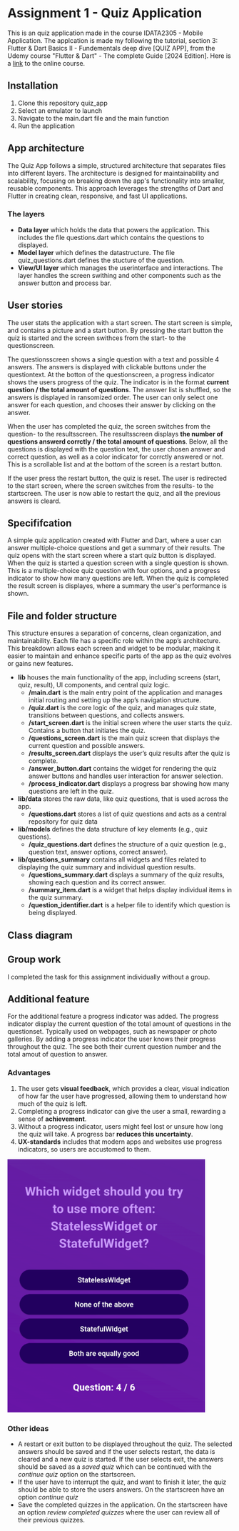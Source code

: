 # Assignment 1 - Quiz Application

This is an quiz application made in the course IDATA2305 - Mobile Application. The applcation is made my following the tutorial, section 3: Flutter & Dart Basics II - Fundementals deep dive [QUIZ APP], from the Udemy course "Flutter & Dart" - The complete Guide [2024 Edition]. Here is a [link](https://www.udemy.com/course/learn-flutter-dart-to-build-ios-android-apps/?couponCode=SKILLS4SALEA) to the online course.

## Installation
1. Clone this repository quiz_app
2. Select an emulator to launch
3. Navigate to the main.dart file and the main function
4. Run the application

## App architecture
The Quiz App follows a simple, structured architecture that separates files into different layers. The architecture is designed for maintainability and scalability, focusing on breaking down the app's functionality into smaller, reusable components. This approach leverages the strengths of Dart and Flutter in creating clean, responsive, and fast UI applications.

### The layers
* **Data layer** which holds the data that powers the application. This includes the file questions.dart which contains the questions to displayed.
* **Model layer** which defines the datastructure. The file quiz_questions.dart defines the stucture of the question. 
* **View/UI layer** which manages the userinterface and interactions. The layer handles the screen swithing and other components such as the answer button and process bar.

## User stories
The user stats the application with a start screen. The start screen is simple, and contains a picture and a start button. By pressing the start button the quiz is started and the screen swithces from the start- to the questionscreen.

The questionsscreen shows a single question with a text and possible 4 answers. The answers is displayed with clickable buttons under the questiontext. At the botton of the questionscreen, a progress indicator shows the users progress of the quiz. The indicator is in the format **current question / the total amount of questions**. The answer list is shuffled, so the answers is displayed in ransomized order. The user can only select one answer for each question, and chooses their answer by clicking on the answer. 

When the user has completed the quiz, the screen switches from the question- to the resultsscreen. The resultsscreen displays **the number of questions answerd corrctly / the total amount of questions**. Below, all the questions is displayed with the question text, the user chosen answer and correct question, as well as a color indicator for corrctly answered or not. This is a scrollable list and at the bottom of the screen is a restart button.

If the user press the restart button, the quiz is reset. The user is redirected to the start screen, where the screen switches from the results- to the startscreen. The user is now able to restart the quiz, and all the previous answers is cleard. 

## Specififcation
A simple quiz application created with Flutter and Dart, where a user can answer multiple-choice questions and get a summary of their results. The quiz opens with the start screen where a start quiz button is displayed. When the quiz is started a question screen with a single question is shown. This is a multiple-choice quiz question with four options, and a progress indicator to show how many questions are left. When the quiz is completed the result screen is displayes, where a summary the user's performance is shown.

## File and folder structure
This structure ensures a separation of concerns, clean organization, and maintainability. Each file has a specific role within the app’s architecture. This breakdown allows each screen and widget to be modular, making it easier to maintain and enhance specific parts of the app as the quiz evolves or gains new features.

* **lib** houses the main functionality of the app, including screens (start, quiz, result), UI components, and central quiz logic.
    * **/main.dart** is the main entry point of the application and manages initial routing and setting up the app’s navigation structure.
    * **/quiz.dart** is the core logic of the quiz, and manages quiz state, transitions between questions, and collects answers.
    * **/start_screen.dart** is the initial screen where the user starts the quiz.
Contains a button that initiates the quiz.
    * **/questions_screen.dart** is the main quiz screen that displays the current question and possible answers.
    * **/results_screen.dart** displays the user’s quiz results after the quiz is complete.
    * **/answer_button.dart** contains the widget for rendering the quiz answer buttons and handles user interaction for answer selection.
    * **/process_indicator.dart** displays a progress bar showing how many questions are left in the quiz.
* **lib/data** stores the raw data, like quiz questions, that is used across the app.
    * **/questions.dart** stores a list of quiz questions and acts as a central repository for quiz data
* **lib/models** defines the data structure of key elements (e.g., quiz questions).
    * **/quiz_questions.dart** defines the structure of a quiz question (e.g., question text, answer options, correct answer).
* **lib/questions_summary** contains all widgets and files related to displaying the quiz summary and individual question results.
    * **/questions_summary.dart** displays a summary of the quiz results, showing each question and its correct answer.
    * **/summary_item.dart** is a widget that helps display individual items in the quiz summary.
    * **/question_identifier.dart** is a helper file to identify which question is being displayed.

## Class diagram

## Group work
I completed the task for this assignment individually without a group.

## Additional feature
For the additional feature a progress indicator was added. The progress indicator display the current question of the total amount of questions in the questionset. Typically used on webpages, such as newspaper or photo galleries. By adding a progress indicator the user knows their progress throughout the quiz. The see both their current question number and the total amout of question to answer. 

### Advantages
1. The user gets **visual feedback**, which provides a clear, visual indication of how far the user have progressed, allowing them to understand how much of the quiz is left. 
2. Completing a progress indicator can give the user a small, rewarding a sense of **achievement**.
3. Without a progress indicator, users might feel lost or unsure how long the quiz will take. A progress bar **reduces this uncertainty**.
4. **UX-standards** includes that modern apps and websites use progress indicators, so users are accustomed to them. 

![Progress indicator](assets/images/progress-indicator.png)


### Other ideas
* A restart or exit button to be displayed throughout the quiz. The selected answers should be saved and if the user selects restart, the data is cleared and a new quiz is started. If the user selects exit, the answers should be saved as a *saved quiz* which can be continued with the *continue quiz* option on the startscreen.
* If the user have to interrupt the quiz, and want to finish it later, the quiz should be able to store the users answers. On the startscreen have an option *continue quiz*
* Save the completed quizzes in the application. On the startscreen have an option *review completed quizzes* where the user can review all of their previous quizzes. 